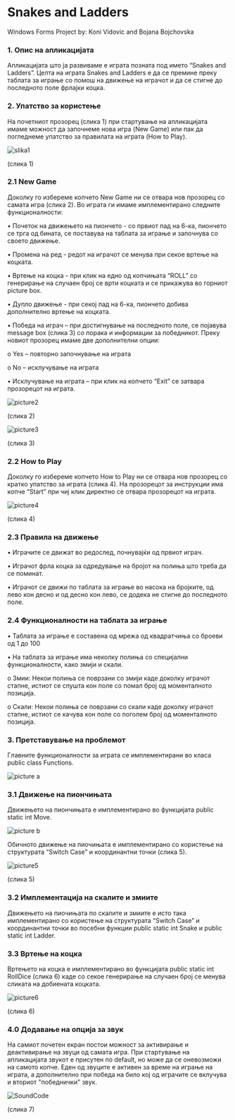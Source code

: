 # Snakes and Ladders
Windows Forms Project by: Koni Vidovic and Bojana Bojchovska

### 1. Опис на апликацијата
Апликацијата што ја развиваме е играта позната под името “Snakes and Ladders”. Целта на играта Snakes and Ladders е да се премине преку таблата за играње со помош на движење на играчот и да се стигне до последното поле фрлајки коцка.

### 2. Упатство за користење
На почетниот прозорец (слика 1) при стартување на апликацијата имаме можност да започнеме нова игра (New Game) или пак да погледнеме упатство за правилата на играта (How to Play).

![slika1](https://github.com/koni-v/SnakesAndLadders/assets/126956163/188cafa9-2237-40bf-86e3-50e44524dbf6)


(слика 1)

### 2.1 New Game
Доколку го избереме копчето New Game ни се отвара нов прозорец со самата игра (слика 2). Во играта ги имаме имплементирано следните функционалности:

•	Почеток на движењето на пиончето - со првиот пад на 6-ка, пиончето се трга од бината, се поставува на таблата за играње и започнува со своето движење.

•	Промена на ред - редот на играчот се менува при секое вртење на коцката.

•	Вртење на коцка - при клик на едно од копчињата “ROLL” со генерирање на случаен број се врти коцката и се прикажува во горниот picture box. 

•	Дупло движење - при секој пад на 6-ка, пиончето добива дополнително вртење на коцката.

•	Победа на играч – при достигнување на последното поле, се појавува message box (слика 3) со порака и информации за победникот. Преку новиот прозорец имаме две дополнителни опции:

o Yes – повторно започнување на играта

o	No – исклучување на играта 

•	Исклучување на играта – при клик на копчето “Exit” се затвара прозорецот на играта.

![picture2](https://github.com/koni-v/SnakesAndLadders/assets/125313042/de462124-6bb4-402e-ad78-262ce3969c44)


(слика 2)

![picture3](https://github.com/koni-v/SnakesAndLadders/assets/125313042/4095f375-63fc-45e2-adfc-113121164f2e)


(слика 3)

### 2.2 How to Play
Доколку го избереме копчето How to Play ни се отвара нов прозорец со кратко упатство за играта (слика 4). На прозорецот за инструкции има копче “Start” при чиј клик директно се отвара прозорецот на играта. 

![picture4](https://github.com/koni-v/SnakesAndLadders/assets/125313042/e328ec79-d6ee-46f5-87ca-e6640feb77d4)

(слика 4)

### 2.3 Правила на движење
•	Играчите се движат во редослед, почнувајќи од првиот играч.

•	Играчот фрла коцка за одредување на бројот на полиња што треба да се поминат.

•	Играчот се движи по таблата за играње во насока на бројките, од лево кон десно и од десно кон лево, се додека не стигне до последното поле.

### 2.4 Функционалности на таблата за играње
•	Таблата за играње е составена од мрежа од квадратчиња со броеви од 1 до 100

•	На таблата за играње има неколку полиња со специјални функционалности, како змији и скали.

o	Змии: Некои полиња се поврзани со змији каде доколку играчот стапне, истиот се спуштa кон поле со помал број од моменталното позиција.

o	Скали: Некои полиња се поврзани со скали каде доколку играчот стапне, истиот се качува кон поле со поголем број од моменталното позиција.


### 3. Претставување на проблемот
Главните функционалности за играта се имплементирани во класа public class Functions.

![picture a](https://github.com/koni-v/SnakesAndLadders/assets/125313042/b741e67d-dbc7-4b5a-ba6d-13c8e9282b1e)

### 3.1 Движење на пиончињата
Движењето на пиончињата е имплементирано во функцијата public static int Move.

![picture b](https://github.com/koni-v/SnakesAndLadders/assets/125313042/1e660a26-3ce8-4c19-a7cf-c220ccbd02c8)


Обичното движење на пиочињата е имплементирано со користење на структурата “Switch Case” и координантни точки (слика 5).

![picture5](https://github.com/koni-v/SnakesAndLadders/assets/125313042/26852bc7-8554-44e8-8c01-5369ed511388)

(слика 5)

### 3.2 Имплементација на скалите и змиите
Движењето на пиочињата по скалите и змиите е исто така имплементирано со користење на структурата “Switch Case” и координантни точки во посебни функции public static int Snake и public static int Ladder.

### 3.3 Вртење на коцка
Вртењето на коцка е имплементирано во функцијата public static int RollDice (слика 6) каде со секое генерирање на случаен број се менува сликата на добиената коцката.

![picture6](https://github.com/koni-v/SnakesAndLadders/assets/125313042/97a28ec6-b99a-485c-8099-a64af8957ffe)

(слика 6)

### 4.0 Додавање на опција за звук
На самиот почетен екран постои можност за активирање и деактивирање на звуци од самата игра. При стартување на апликацијата звукот е присутен по default, но може да се оневозможи на самото копче. Еден од звуците е активен за време на играње на играта, а дополнително при победа на било кој од играчите се вклучува и вториот "победнички" звук.

![SoundCode](https://github.com/koni-v/SnakesAndLadders/assets/126956163/01a5d27c-252a-4a85-a254-cebbefdd79aa)

(слика 7)
